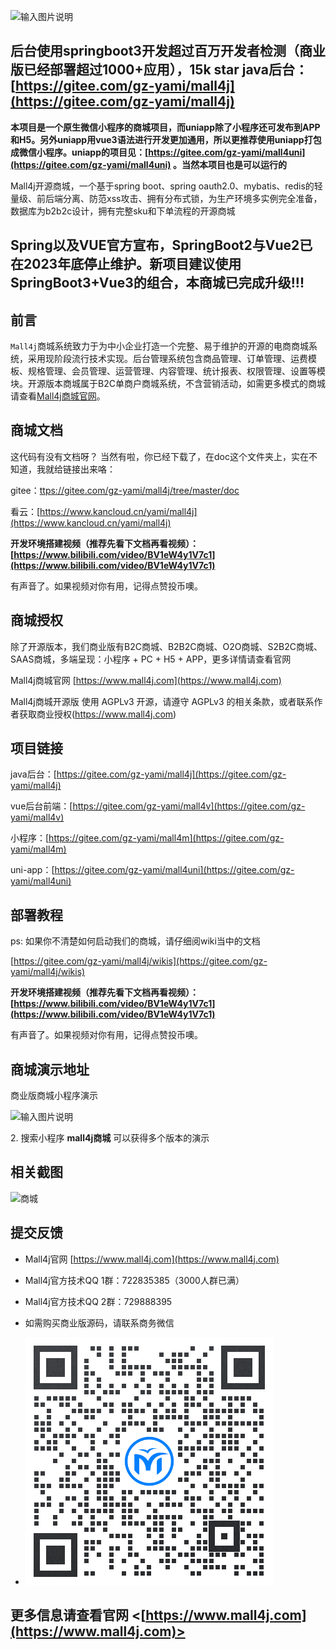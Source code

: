 ![输入图片说明](https://images.gitee.com/uploads/images/2019/0711/174845_6db7724e_5094767.png "商城.png")


## 后台使用springboot3开发超过百万开发者检测（商业版已经部署超过1000+应用），15k star java后台：[https://gitee.com/gz-yami/mall4j](https://gitee.com/gz-yami/mall4j) 


 **本项目是一个原生微信小程序的商城项目，而uniapp除了小程序还可发布到APP和H5。另外uniapp用vue3语法进行开发更加通用，所以更推荐使用uniapp打包成微信小程序。uniapp的项目见：[https://gitee.com/gz-yami/mall4uni](https://gitee.com/gz-yami/mall4uni) 。当然本项目也是可以运行的** 

Mall4j开源商城，一个基于spring boot、spring oauth2.0、mybatis、redis的轻量级、前后端分离、防范xss攻击、拥有分布式锁，为生产环境多实例完全准备，数据库为b2b2c设计，拥有完整sku和下单流程的开源商城

## Spring以及VUE官方宣布，SpringBoot2与Vue2已在2023年底停止维护。新项目建议使用SpringBoot3+Vue3的组合，本商城已完成升级!!!

## 前言

`Mall4j`商城系统致力于为中小企业打造一个完整、易于维护的开源的电商商城系统，采用现阶段流行技术实现。后台管理系统包含商品管理、订单管理、运费模板、规格管理、会员管理、运营管理、内容管理、统计报表、权限管理、设置等模块。开源版本商城属于B2C单商户商城系统，不含营销活动，如需更多模式的商城请查看[Mall4j商城官网](https://www.mall4j.com)。

## 商城文档

这代码有没有文档呀？ 当然有啦，你已经下载了，在doc这个文件夹上，实在不知道，我就给链接出来咯：

gitee：[ttps://gitee.com/gz-yami/mall4j/tree/master/doc](ttps://gitee.com/gz-yami/mall4j/tree/master/doc)

看云：[https://www.kancloud.cn/yami/mall4j](https://www.kancloud.cn/yami/mall4j)

**开发环境搭建视频（推荐先看下文档再看视频）：[https://www.bilibili.com/video/BV1eW4y1V7c1](https://www.bilibili.com/video/BV1eW4y1V7c1)** 

有声音了。如果视频对你有用，记得点赞投币噢。

## 商城授权

除了开源版本，我们商业版有B2C商城、B2B2C商城、O2O商城、S2B2C商城、SAAS商城，多端呈现：小程序 + PC + H5 + APP，更多详情请查看官网 

Mall4j商城官网 [https://www.mall4j.com](https://www.mall4j.com)

Mall4j商城开源版 使用 AGPLv3 开源，请遵守 AGPLv3 的相关条款，或者联系作者获取商业授权(https://www.mall4j.com)

## 项目链接

java后台：[https://gitee.com/gz-yami/mall4j](https://gitee.com/gz-yami/mall4j)

vue后台前端：[https://gitee.com/gz-yami/mall4v](https://gitee.com/gz-yami/mall4v)

小程序：[https://gitee.com/gz-yami/mall4m](https://gitee.com/gz-yami/mall4m)

uni-app：[https://gitee.com/gz-yami/mall4uni](https://gitee.com/gz-yami/mall4uni)



## 部署教程

ps: 如果你不清楚如何启动我们的商城，请仔细阅wiki当中的文档


[https://gitee.com/gz-yami/mall4j/wikis](https://gitee.com/gz-yami/mall4j/wikis)

**开发环境搭建视频（推荐先看下文档再看视频）：[https://www.bilibili.com/video/BV1eW4y1V7c1](https://www.bilibili.com/video/BV1eW4y1V7c1)** 

有声音了。如果视频对你有用，记得点赞投币噢。


## 商城演示地址

 商业版商城小程序演示

![输入图片说明](https://gitee.com/gz-yami/mall4j/raw/master/screenshot/%E5%AE%87%E5%AE%99%E7%89%88%E5%B0%8F%E7%A8%8B%E5%BA%8F.png)



​2. 搜索小程序 **mall4j商城** 可以获得多个版本的演示 


## 相关截图

![商城](https://images.gitee.com/uploads/images/2021/1110/145209_2ec1ad04_5094767.png "商城.png")







## 提交反馈

- Mall4j官网 [https://www.mall4j.com](https://www.mall4j.com)
- Mall4j官方技术QQ 1群：722835385（3000人群已满）
- Mall4j官方技术QQ 2群：729888395
- 如需购买商业版源码，请联系商务微信

- ![输入图片说明](screenshot/%E5%95%86%E5%8A%A1%E4%BA%8C%E7%BB%B4%E7%A0%81.png)

## 更多信息请查看官网 <[https://www.mall4j.com](https://www.mall4j.com)>